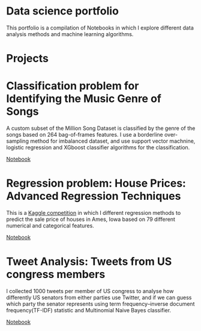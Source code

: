 # Data science portfolio

This portfolio is a compilation of Notebooks in which I explore different data analysis methods and machine learning algorithms.

# Projects

# Classification problem for Identifying the Music Genre of Songs

 A custom subset of the Million Song Dataset is classified by the genre of the songs based on 264 bag-of-frames features.
 I use a borderline over-sampling method for imbalanced dataset, and use support vector machnine, logistic regression and XGboost classifier algorithms for the classification.
 
  [Notebook](https://github.com/ed-datascience/Notebooks/blob/master/Notebooks/Congress_Tweet_Analysis.ipynb)
 
 # Regression problem: House Prices: Advanced Regression Techniques
 
 This is a [Kaggle competition](https://www.kaggle.com/c/house-prices-advanced-regression-techniques) in which I different regression methods to predict the sale price of houses in Ames, Iowa based on 79 different numerical and categorical features.
 
 [Notebook](https://github.com/ed-datascience/Notebooks/blob/master/Notebooks/HousePriceRegression.ipynb)
 
 # Tweet Analysis: Tweets from US congress members
 
 I collected 1000 tweets per member of US congress to analyse how differently US senators from either parties use Twitter, and if we can guess which party the senator represents using term frequency–inverse document frequency(TF-IDF) statistic and Multinomial Naive Bayes classifier.
 
  [Notebook](https://github.com/ed-datascience/Notebooks/blob/master/Notebooks/Congress_Tweet_Analysis.ipynb)
